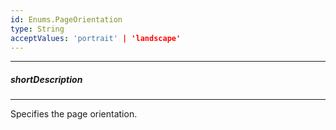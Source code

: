 ```yaml
---
id: Enums.PageOrientation
type: String
acceptValues: 'portrait' | 'landscape'
---
```

---
##### shortDescription
<!-- Description goes here -->

---
<!-- Description goes here -->
Specifies the page orientation.